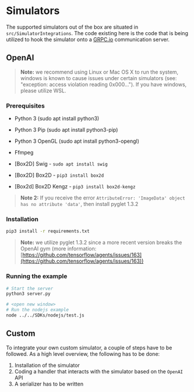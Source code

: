 # Simulators

The supported simulators out of the box are situated in `src/SimulatorIntegrations`. The code existing here is the code that is being utilized to hook the simulator onto a [GRPC.io](https://grpc.io) communication server.

## OpenAI

> **Note:** we recommend using Linux or Mac OS X to run the system, windows is known to cause issues under certain simulators (see: "exception: access violation reading 0x000..."). If you have windows, please utilize WSL.

### Prerequisites

- Python 3 (sudo apt install python3)
- Python 3 Pip (sudo apt install python3-pip)
- Python 3 OpenGL (sudo apt install python3-opengl)
- Ffmpeg

- [Box2D] Swig - `sudo apt install swig`
- [Box2D] Box2D - `pip3 install box2d`
- [Box2d] Box2D Kengz - `pip3 install box2d-kengz`

> **Note 2:** If you receive the error `AttributeError: 'ImageData' object has no attribute 'data'`, then install pyglet 1.3.2

### Installation

```bash
pip3 install -r requirements.txt
```

> **Note:** we utilize pyglet 1.3.2 since a more recent version breaks the OpenAI gym (more information: [https://github.com/tensorflow/agents/issues/163](https://github.com/tensorflow/agents/issues/163))

### Running the example

```bash
# Start the server
python3 server.py

# <open new window>
# Run the nodejs example
node ../../SDKs/nodejs/test.js
```

## Custom

To integrate your own custom simulator, a couple of steps have to be followed. As a high level overview, the following has to be done:

1. Installation of the simulator
2. Coding a handler that interacts with the simulator based on the `OpenAI` API
3. A serializer has to be written 